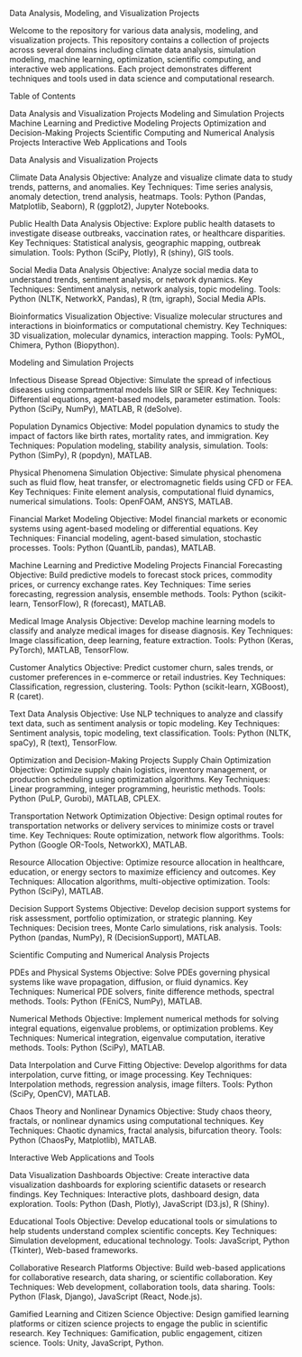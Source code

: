 Data Analysis, Modeling, and Visualization Projects

Welcome to the repository for various data analysis, modeling, and visualization projects.
This repository contains a collection of projects across several domains including climate data analysis, simulation modeling, machine learning, optimization, scientific computing, and interactive web applications.
Each project demonstrates different techniques and tools used in data science and computational research.

Table of Contents

Data Analysis and Visualization Projects
Modeling and Simulation Projects
Machine Learning and Predictive Modeling Projects
Optimization and Decision-Making Projects
Scientific Computing and Numerical Analysis Projects
Interactive Web Applications and Tools

Data Analysis and Visualization Projects

Climate Data Analysis
Objective: Analyze and visualize climate data to study trends, patterns, and anomalies.
Key Techniques: Time series analysis, anomaly detection, trend analysis, heatmaps.
Tools: Python (Pandas, Matplotlib, Seaborn), R (ggplot2), Jupyter Notebooks.

Public Health Data Analysis
Objective: Explore public health datasets to investigate disease outbreaks, vaccination rates, or healthcare disparities.
Key Techniques: Statistical analysis, geographic mapping, outbreak simulation.
Tools: Python (SciPy, Plotly), R (shiny), GIS tools.

Social Media Data Analysis
Objective: Analyze social media data to understand trends, sentiment analysis, or network dynamics.
Key Techniques: Sentiment analysis, network analysis, topic modeling.
Tools: Python (NLTK, NetworkX, Pandas), R (tm, igraph), Social Media APIs.

Bioinformatics Visualization
Objective: Visualize molecular structures and interactions in bioinformatics or computational chemistry.
Key Techniques: 3D visualization, molecular dynamics, interaction mapping.
Tools: PyMOL, Chimera, Python (Biopython).

Modeling and Simulation Projects

Infectious Disease Spread
Objective: Simulate the spread of infectious diseases using compartmental models like SIR or SEIR.
Key Techniques: Differential equations, agent-based models, parameter estimation.
Tools: Python (SciPy, NumPy), MATLAB, R (deSolve).

Population Dynamics
Objective: Model population dynamics to study the impact of factors like birth rates, mortality rates, and immigration.
Key Techniques: Population modeling, stability analysis, simulation.
Tools: Python (SimPy), R (popdyn), MATLAB.

Physical Phenomena Simulation
Objective: Simulate physical phenomena such as fluid flow, heat transfer, or electromagnetic fields using CFD or FEA.
Key Techniques: Finite element analysis, computational fluid dynamics, numerical simulations.
Tools: OpenFOAM, ANSYS, MATLAB.

Financial Market Modeling
Objective: Model financial markets or economic systems using agent-based modeling or differential equations.
Key Techniques: Financial modeling, agent-based simulation, stochastic processes.
Tools: Python (QuantLib, pandas), MATLAB.

Machine Learning and Predictive Modeling Projects
Financial Forecasting
Objective: Build predictive models to forecast stock prices, commodity prices, or currency exchange rates.
Key Techniques: Time series forecasting, regression analysis, ensemble methods.
Tools: Python (scikit-learn, TensorFlow), R (forecast), MATLAB.

Medical Image Analysis
Objective: Develop machine learning models to classify and analyze medical images for disease diagnosis.
Key Techniques: Image classification, deep learning, feature extraction.
Tools: Python (Keras, PyTorch), MATLAB, TensorFlow.

Customer Analytics
Objective: Predict customer churn, sales trends, or customer preferences in e-commerce or retail industries.
Key Techniques: Classification, regression, clustering.
Tools: Python (scikit-learn, XGBoost), R (caret).

Text Data Analysis
Objective: Use NLP techniques to analyze and classify text data, such as sentiment analysis or topic modeling.
Key Techniques: Sentiment analysis, topic modeling, text classification.
Tools: Python (NLTK, spaCy), R (text), TensorFlow.

Optimization and Decision-Making Projects
Supply Chain Optimization
Objective: Optimize supply chain logistics, inventory management, or production scheduling using optimization algorithms.
Key Techniques: Linear programming, integer programming, heuristic methods.
Tools: Python (PuLP, Gurobi), MATLAB, CPLEX.

Transportation Network Optimization
Objective: Design optimal routes for transportation networks or delivery services to minimize costs or travel time.
Key Techniques: Route optimization, network flow algorithms.
Tools: Python (Google OR-Tools, NetworkX), MATLAB.

Resource Allocation
Objective: Optimize resource allocation in healthcare, education, or energy sectors to maximize efficiency and outcomes.
Key Techniques: Allocation algorithms, multi-objective optimization.
Tools: Python (SciPy), MATLAB.

Decision Support Systems
Objective: Develop decision support systems for risk assessment, portfolio optimization, or strategic planning.
Key Techniques: Decision trees, Monte Carlo simulations, risk analysis.
Tools: Python (pandas, NumPy), R (DecisionSupport), MATLAB.

Scientific Computing and Numerical Analysis Projects

PDEs and Physical Systems
Objective: Solve PDEs governing physical systems like wave propagation, diffusion, or fluid dynamics.
Key Techniques: Numerical PDE solvers, finite difference methods, spectral methods.
Tools: Python (FEniCS, NumPy), MATLAB.

Numerical Methods
Objective: Implement numerical methods for solving integral equations, eigenvalue problems, or optimization problems.
Key Techniques: Numerical integration, eigenvalue computation, iterative methods.
Tools: Python (SciPy), MATLAB.

Data Interpolation and Curve Fitting
Objective: Develop algorithms for data interpolation, curve fitting, or image processing.
Key Techniques: Interpolation methods, regression analysis, image filters.
Tools: Python (SciPy, OpenCV), MATLAB.

Chaos Theory and Nonlinear Dynamics
Objective: Study chaos theory, fractals, or nonlinear dynamics using computational techniques.
Key Techniques: Chaotic dynamics, fractal analysis, bifurcation theory.
Tools: Python (ChaosPy, Matplotlib), MATLAB.

Interactive Web Applications and Tools

Data Visualization Dashboards
Objective: Create interactive data visualization dashboards for exploring scientific datasets or research findings.
Key Techniques: Interactive plots, dashboard design, data exploration.
Tools: Python (Dash, Plotly), JavaScript (D3.js), R (Shiny).

Educational Tools
Objective: Develop educational tools or simulations to help students understand complex scientific concepts.
Key Techniques: Simulation development, educational technology.
Tools: JavaScript, Python (Tkinter), Web-based frameworks.

Collaborative Research Platforms
Objective: Build web-based applications for collaborative research, data sharing, or scientific collaboration.
Key Techniques: Web development, collaboration tools, data sharing.
Tools: Python (Flask, Django), JavaScript (React, Node.js).

Gamified Learning and Citizen Science
Objective: Design gamified learning platforms or citizen science projects to engage the public in scientific research.
Key Techniques: Gamification, public engagement, citizen science.
Tools: Unity, JavaScript, Python.
